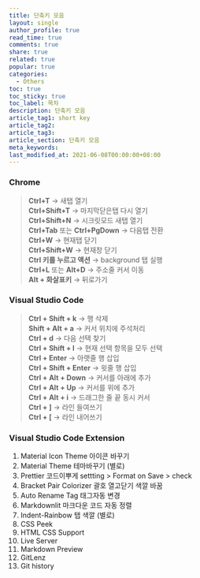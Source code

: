 ```yaml
---
title: 단축키 모음
layout: single
author_profile: true
read_time: true
comments: true
share: true
related: true
popular: true
categories:
  - Others
toc: true
toc_sticky: true
toc_label: 목차
description: 단축키 모음
article_tag1: short key
article_tag2:
article_tag3:
article_section: 단축키 모음
meta_keywords:
last_modified_at: 2021-06-08T00:00:00+08:00
---
```


### Chrome

> **Ctrl+T** → 새탭 열기  
> **Ctrl+Shift+T** → 마지막닫은탭 다시 열기  
> **Ctrl+Shift+N** → 시크릿모드 새탭 열기  
> **Ctrl+Tab** 또는 **Ctrl+PgDown** → 다음탭 전환  
> **Ctrl+W** → 현재탭 닫기  
> **Ctrl+Shift+W** → 현재창 닫기  
> **Ctrl 키를 누르고 액션** → background 탭 실행  
> **Ctrl+L** 또는 **Alt+D** → 주소줄 커서 이동  
> **Alt + 화살표키** → 뒤로가기

### Visual Studio Code

> **Ctrl + Shift + k** → 행 삭제  
> **Shift + Alt + a** → 커서 위치에 주석처리  
> ​
> **Ctrl + d** → 다음 선택 찾기  
> **Ctrl + Shift + l** → 현재 선택 항목을 모두 선택  
> ​
> **Ctrl + Enter** → 아랫줄 행 삽입  
> **Ctrl + Shift + Enter** → 윗줄 행 삽입  
> ​
> **Ctrl + Alt + Down** → 커서를 아래에 추가  
> **Ctrl + Alt + Up** → 커서를 위에 추가  
> **Ctrl + Alt + i** → 드래그한 줄 끝 동시 커서  
> ​
> **Ctrl + ]** → 라인 들여쓰기  
> **Ctrl + [** → 라인 내어쓰기​

### Visual Studio Code Extension

1. Material Icon Theme 아이콘 바꾸기
2. Material Theme 테마바꾸기 (별로)
3. Prettier 코드이뿌게
   settting > Format on Save > check
4. Bracket Pair Colorizer 괄호 열고닫기 색깔 바꿈
5. Auto Rename Tag 태그자동 변경
6. Markdownlit 마크다운 코드 자동 정렬
7. Indent-Rainbow 탭 색깔 (별로)
8. CSS Peek
9. HTML CSS Support
10. Live Server
11. Markdown Preview
12. GitLenz
13. Git history
